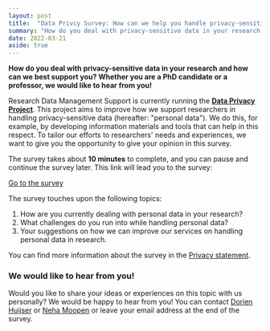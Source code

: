 ```yaml
---
layout: post
title:  "Data Privcy Survey: How can we help you handle privacy-sensitive data in research?"
summary: "How do you deal with privacy-sensitive data in your research and how can we best support you? We would like to hear from you in the Data Privacy Survey!"
date: 2022-03-21
aside: true
---
```


**How do you deal with privacy-sensitive data in your research and how can we best support you? Whether you are a PhD candidate or a professor, we would like to hear from you!**

Research Data Management Support is currently running the **<a href="https://utrechtuniversity.github.io/dataprivacyproject" target="_blank">Data Privacy Project</a>**. This project aims to improve how we support researchers in handling privacy-sensitive data (hereafter: "personal data"). We do this, for example, by developing information materials and tools that can help in this respect. To tailor our efforts to researchers' needs and experiences, we want to give you the opportunity to give your opinion in this survey. 

The survey takes about **10 minutes** to complete, and you can pause and continue the survey later. This link will lead you to the survey:

<a href="https://survey.uu.nl/jfe/form/SV_0TlcVlXQqqr4e8K" target="_blank" class="button">Go to the survey</a><br>

The survey touches upon the following topics:
1. How are you currently dealing with personal data in your research? 
2. What challenges do you run into while handling personal data?
3. Your suggestions on how we can improve our services on handling personal data in research.

You can find more information about the survey in the <a href="https://utrechtuniversity.github.io/dataprivacyproject/assets/docs/survey-privacy-statement.pdf" target="_blank">Privacy statement</a>.

### We would like to hear from you!
Would you like to share your ideas or experiences on this topic with us personally? We would be happy to hear from you!  You can contact <a href="https://www.uu.nl/staff/DCHuijser" target="_blank">Dorien Huijser</a> or <a href="https://www.uu.nl/staff/NMoopen" target="_blank">Neha Moopen</a> or leave your email address at the end of the survey.